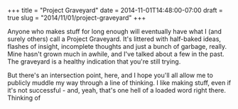 +++
title = "Project Graveyard"
date = 2014-11-01T14:48:00-07:00
draft = true
slug = "2014/11/01/project-graveyard"
+++

Anyone who makes stuff for long enough will eventually have what I (and surely others) call a Project Graveyard.  It's littered with half-baked ideas, flashes of insight, incomplete thoughts and just a bunch of garbage, really.  Mine hasn't grown much in awhile, and I've talked about a few in the past.  The graveyard is a healthy indication that you're still trying.

But there's an intersection point, here, and I hope you'll all allow me to publicly muddle my way through a line of thinking.  I like making stuff, even if it's not successful - and, yeah, that's one hell of a loaded word right there.  Thinking of